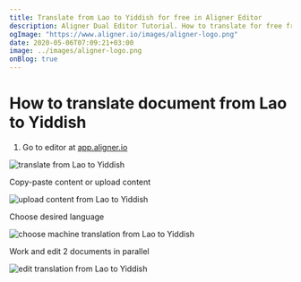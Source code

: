 ```yaml
---
title: Translate from Lao to Yiddish for free in Aligner Editor
description: Aligner Dual Editor Tutorial. How to translate for free from Lao to Yiddish. Aligner is multilingual document management platform. 
ogImage: "https://www.aligner.io/images/aligner-logo.png"
date: 2020-05-06T07:09:21+03:00
image: ../images/aligner-logo.png
onBlog: true
---
```


# How to translate document from Lao to Yiddish

1. Go to editor at [app.aligner.io](https://app.aligner.io "Aligner App web page")

![translate from Lao to Yiddish](../aligner-blank-editor.png "translate from Lao to Yiddish")

Copy-paste content or upload content

![upload content from Lao to Yiddish](../aligner-uploaded-document.png "upload content from Lao to Yiddish")

Choose desired language

![choose machine translation from Lao to Yiddish](../aligner-language-dropdown.png "choose machine translation from Lao to Yiddish")

Work and edit 2 documents in parallel

![edit translation from Lao to Yiddish](../aligner-double-sitded-editor.png "edit translation from Lao to Yiddish")

